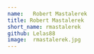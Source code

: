 ```yaml
---
name:   Robert Mastalerek
title: Robert Mastalerek
short_name: rmastalerek
github: Lelas88
image:  rmastalerek.jpg
---
```

